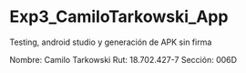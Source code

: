 # Exp3_CamiloTarkowski_App
Testing, android studio y generación de APK sin firma

Nombre: Camilo Tarkowski
Rut: 18.702.427-7
Sección: 006D
